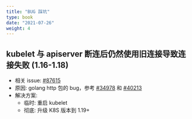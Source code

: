 ```yaml
---
title: "BUG 踩坑"
type: book
date: "2021-07-26"
weight: 4
---
```


## kubelet 与 apiserver 断连后仍然使用旧连接导致连接失败 (1.16-1.18)

* 相关 issue: [#87615](https://github.com/kubernetes/kubernetes/issues/87615)
* 原因: golang http 包的 bug，参考 [#34978](https://github.com/golang/go/issues/34978) 和 [#40213](https://github.com/golang/go/issues/40213)
* 解决方案:
  * 临时: 重启 kubelet
  * 彻底: 升级 K8S 版本到 1.19+